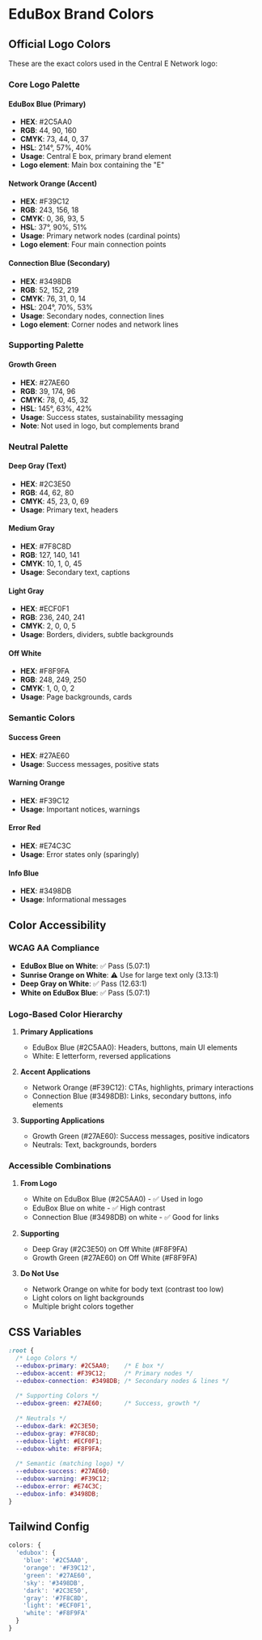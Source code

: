 # EduBox Brand Colors

## Official Logo Colors

These are the exact colors used in the Central E Network logo:

### Core Logo Palette

#### EduBox Blue (Primary)
- **HEX**: #2C5AA0
- **RGB**: 44, 90, 160
- **CMYK**: 73, 44, 0, 37
- **HSL**: 214°, 57%, 40%
- **Usage**: Central E box, primary brand element
- **Logo element**: Main box containing the "E"

#### Network Orange (Accent)
- **HEX**: #F39C12
- **RGB**: 243, 156, 18
- **CMYK**: 0, 36, 93, 5
- **HSL**: 37°, 90%, 51%
- **Usage**: Primary network nodes (cardinal points)
- **Logo element**: Four main connection points

#### Connection Blue (Secondary)
- **HEX**: #3498DB
- **RGB**: 52, 152, 219
- **CMYK**: 76, 31, 0, 14
- **HSL**: 204°, 70%, 53%
- **Usage**: Secondary nodes, connection lines
- **Logo element**: Corner nodes and network lines

### Supporting Palette

#### Growth Green
- **HEX**: #27AE60
- **RGB**: 39, 174, 96
- **CMYK**: 78, 0, 45, 32
- **HSL**: 145°, 63%, 42%
- **Usage**: Success states, sustainability messaging
- **Note**: Not used in logo, but complements brand

### Neutral Palette

#### Deep Gray (Text)
- **HEX**: #2C3E50
- **RGB**: 44, 62, 80
- **CMYK**: 45, 23, 0, 69
- **Usage**: Primary text, headers

#### Medium Gray
- **HEX**: #7F8C8D
- **RGB**: 127, 140, 141
- **CMYK**: 10, 1, 0, 45
- **Usage**: Secondary text, captions

#### Light Gray
- **HEX**: #ECF0F1
- **RGB**: 236, 240, 241
- **CMYK**: 2, 0, 0, 5
- **Usage**: Borders, dividers, subtle backgrounds

#### Off White
- **HEX**: #F8F9FA
- **RGB**: 248, 249, 250
- **CMYK**: 1, 0, 0, 2
- **Usage**: Page backgrounds, cards

### Semantic Colors

#### Success Green
- **HEX**: #27AE60
- **Usage**: Success messages, positive stats

#### Warning Orange
- **HEX**: #F39C12
- **Usage**: Important notices, warnings

#### Error Red
- **HEX**: #E74C3C
- **Usage**: Error states only (sparingly)

#### Info Blue
- **HEX**: #3498DB
- **Usage**: Informational messages

## Color Accessibility

### WCAG AA Compliance
- **EduBox Blue on White**: ✅ Pass (5.07:1)
- **Sunrise Orange on White**: ⚠️ Use for large text only (3.13:1)
- **Deep Gray on White**: ✅ Pass (12.63:1)
- **White on EduBox Blue**: ✅ Pass (5.07:1)

### Logo-Based Color Hierarchy

1. **Primary Applications**
   - EduBox Blue (#2C5AA0): Headers, buttons, main UI elements
   - White: E letterform, reversed applications

2. **Accent Applications**
   - Network Orange (#F39C12): CTAs, highlights, primary interactions
   - Connection Blue (#3498DB): Links, secondary buttons, info elements

3. **Supporting Applications**
   - Growth Green (#27AE60): Success messages, positive indicators
   - Neutrals: Text, backgrounds, borders

### Accessible Combinations
1. **From Logo**
   - White on EduBox Blue (#2C5AA0) - ✅ Used in logo
   - EduBox Blue on white - ✅ High contrast
   - Connection Blue (#3498DB) on white - ✅ Good for links

2. **Supporting**
   - Deep Gray (#2C3E50) on Off White (#F8F9FA)
   - Growth Green (#27AE60) on Off White (#F8F9FA)

3. **Do Not Use**
   - Network Orange on white for body text (contrast too low)
   - Light colors on light backgrounds
   - Multiple bright colors together

## CSS Variables
```css
:root {
  /* Logo Colors */
  --edubox-primary: #2C5AA0;    /* E box */
  --edubox-accent: #F39C12;     /* Primary nodes */
  --edubox-connection: #3498DB; /* Secondary nodes & lines */
  
  /* Supporting Colors */
  --edubox-green: #27AE60;      /* Success, growth */
  
  /* Neutrals */
  --edubox-dark: #2C3E50;
  --edubox-gray: #7F8C8D;
  --edubox-light: #ECF0F1;
  --edubox-white: #F8F9FA;
  
  /* Semantic (matching logo) */
  --edubox-success: #27AE60;
  --edubox-warning: #F39C12;
  --edubox-error: #E74C3C;
  --edubox-info: #3498DB;
}
```

## Tailwind Config
```javascript
colors: {
  'edubox': {
    'blue': '#2C5AA0',
    'orange': '#F39C12',
    'green': '#27AE60',
    'sky': '#3498DB',
    'dark': '#2C3E50',
    'gray': '#7F8C8D',
    'light': '#ECF0F1',
    'white': '#F8F9FA'
  }
}
```